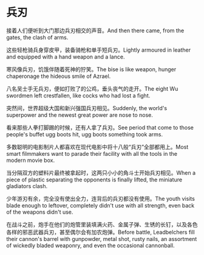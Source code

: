 # 兵刃

<p><span class="chinese">接着人们便听到大门那边兵刃相交的声音。</span><span class="english">And then there came, from the gates, the clash of arms.</span></p>

<p><span class="chinese">这些轻枪骑兵身穿皮甲，装备骑枪和单手短兵刃。</span><span class="english">Lightly armoured in leather and equipped with a hand weapon and a lance.</span></p>

<p><span class="chinese">寒风像兵刃，饥饿伴随着死神的狞笑。</span><span class="english">The bise is like weapon, hunger chaperonage the hideous smile of Azrael.</span></p>

<p><span class="chinese">八名吴士手无兵刃，便如打败了的公鸡，垂头丧气的走开。</span><span class="english">The eight Wu swordmen left crestfallen, like cocks who had lost a fight.</span></p>

<p><span class="chinese">突然间，世界超级大国和新兴强国兵刃相见。</span><span class="english">Suddenly, the world's superpower and the newest great power are nose to nose.</span></p>

<p><span class="chinese">看来那些人拳打脚踢的时候，还有人拿了兵刃。</span><span class="english">See period that come to those people's buffet ugg boots hit, ugg boots something took arms.</span></p>

<p><span class="chinese">多数聪明的电影制片人都喜欢在现代电影中将十八般“兵刃”全部都用上。</span><span class="english">Most smart filmmakers want to parade their facility with all the tools in the modern movie box.</span></p>

<p><span class="chinese">当分隔双方的塑料片最终被拿起时，这两只小小的角斗士开始兵刃相见。</span><span class="english">When a piece of plastic separating the opponents is finally lifted, the miniature gladiators clash.</span></p>

<p><span class="chinese">少年游刃有余，完全没有使出全力，连背后的兵刃都没有使用。</span><span class="english">The youth visits blade enough to leftover, completely didn't use with all strength, even back of the weapons didn't use.</span></p>

<p><span class="chinese">在战斗之前，炮手在他们的炮管里装填满火药、金属子弹、生锈的长钉，以及各色各样的邪恶武器兵刃，甚至偶尔会有加农炮弹。</span><span class="english">Before battle, Leadbelchers fill their cannon's barrel with gunpowder, metal shot, rusty nails, an assortment of wickedly bladed weaponry, and even the occasional cannonball.</span></p>


